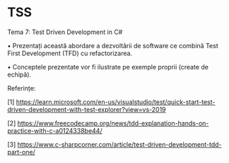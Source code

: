 # TSS

Tema 7: Test Driven Development in C#

• Prezentați această abordare a dezvoltării de software ce combină Test First Development
(TFD) cu refactorizarea.

• Conceptele prezentate vor fi ilustrate pe exemple proprii (create de echipă).


Referințe:

[1] https://learn.microsoft.com/en-us/visualstudio/test/quick-start-test-driven-development-with-test-explorer?view=vs-2019

[2] https://www.freecodecamp.org/news/tdd-explanation-hands-on-practice-with-c-a0124338be44/

[3] https://www.c-sharpcorner.com/article/test-driven-development-tdd-part-one/
